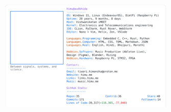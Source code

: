 <a href="https://github.com/HimuCodes">
  <picture>
    <source media="(prefers-color-scheme: dark)" srcset="https://raw.githubusercontent.com/HimuCodes/HimuCodes/main/dark.svg?b=1761363197">
    <img alt="HimuCodes's GitHub Profile README" src="https://raw.githubusercontent.com/HimuCodes/HimuCodes/main/light.svg?b=1761363197">
  </picture>
</a>
